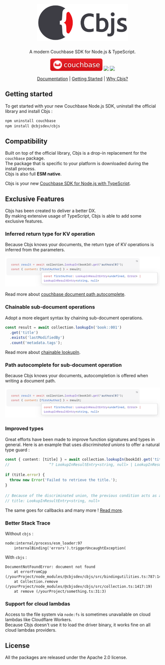 <h1 align="center">
 <img alt="Cbjs" src="https://github.com/cbjs-dev/cbjs/raw/main/docs/src/public/cbjs-logotype.svg" height="120" />
</h1>
<p align="center">
A modern Couchbase SDK for Node.js & TypeScript.
<p>

<p align="center">
    <img src="/assets/couchbase-badge.svg" alt="Couchbase Badge" />
 <a href="https://www.npmjs.com/package/@cbjsdev/cbjs"><img src="https://img.shields.io/npm/v/@cbjsdev/cbjs?label=cbjs" /></a>
 <a href="https://github.com/cbjs-dev/cbjs/actions/workflows/tests.yml"><img src="https://github.com/cbjs-dev/cbjs/actions/workflows/tests.yml/badge.svg" /></a>
</p>

<p align="center">
 <a href="https://cbjs.dev">Documentation</a> | <a href="https://cbjs.dev/guide/">Getting Started</a> | <a href="https://cbjs.dev/guide/why.html">Why Cbjs?</a>
</p>

## Getting started

To get started with your new Couchbase Node.js SDK, uninstall the official library and install Cbjs :

```bash
npm uninstall couchbase
npm install @cbjsdev/cbjs
```

## Compatibility

Built on top of the official library, Cbjs is a drop-in replacement for the `couchbase` package.  
The package that is specific to your platform is downloaded during the install process.  
Cbjs is also full **ESM native**.

Cbjs is your new [Couchbase SDK for Node.js with TypeScript](https://cbjs.dev/guide/features.html#compatible-with-the-official-client).

## Exclusive Features

Cbjs has been created to deliver a better DX.  
By making extensive usage of TypeScript, Cbjs is able to add some exclusive features.

### Inferred return type for KV operation

Because Cbjs knows your documents, the return type of KV operations is inferred from the parameters.

<picture>
  <source srcset="/assets/inferred-return-type-light.png" media="(prefers-color-scheme: light)" />
  <source srcset="/assets/inferred-return-type-dark.png" media="(prefers-color-scheme: dark)" />
  <img src="/assets/inferred-return-type-light.png" alt="code sample show casing the inferred return type" />
</picture>

Read more about [couchbase document path autocomplete](https://cbjs.dev/guide/features.html#inferred-return-type).

### Chainable sub-document operations

Adopt a more elegant syntax by chaining sub-document operations.

```ts
const result = await collection.lookupIn('book::001')
  .get('title')
  .exists('lastModifiedBy')
  .count('metadata.tags');
```

Read more about [chainable lookupIn](https://cbjs.dev/guide/services/kv.html#chainable-sub-doc-operations).

### Path autocomplete for sub-document operation

Because Cbjs knows your documents, autocompletion is offered when writing a document path.

<picture>
  <source srcset="/assets/code-completion-light.png" media="(prefers-color-scheme: light)" />
  <source srcset="/assets/code-completion-dark.png" media="(prefers-color-scheme: dark)" />
  <img src="/assets/inferred-return-type-light.png" alt="code sample show casing code completion for the path of sub-document operations" />
</picture>

### Improved types

Great efforts have been made to improve function signatures and types in general. Here is an example that uses _discriminated unions_ to offer a natural type guard :

```ts
const { content: [title] } = await collection.lookupIn(bookId).get('title');
//                  ^? LookupInResultEntry<string, null> | LookupInResultEntry<undefined, Error>

if (title.error) {
  throw new Error('Failed to retrieve the title.');
}

// Because of the discriminated union, the previous condition acts as a type guard.
// title: LookupInResultEntry<string, null>
```

The same goes for callbacks and many more ! [Read more](https://cbjs.dev/guide/features.html#discriminated-unions).

### Better Stack Trace

Without `cbjs` :

```
node:internal/process/esm_loader:97
    internalBinding('errors').triggerUncaughtException(
```

With `cbjs` :

```
DocumentNotFoundError: document not found
    at errorFromCpp (/yourProject/node_modules/@cbjsdev/cbjs/src/bindingutilities.ts:787:14)
    at Collection.remove (/yourProject/node_modules/@cbjsdev/cbjs/src/collection.ts:1417:19)
    at remove (/yourProject/something.ts:31:3)
```

### Support for cloud lambdas

Access to the file system via `node:fs` is sometimes unavailable on cloud lambdas like Cloudflare Workers.  
Because Cbjs doesn't use it to load the driver binary, it works fine on all cloud lambdas providers.

## License

All the packages are released under the Apache 2.0 license.
